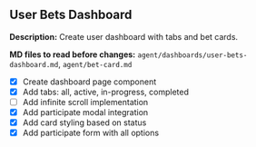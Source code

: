 ## User Bets Dashboard

**Description:** Create user dashboard with tabs and bet cards.

**MD files to read before changes:** `agent/dashboards/user-bets-dashboard.md`, `agent/bet-card.md`

- [x] Create dashboard page component
- [x] Add tabs: all, active, in-progress, completed
- [ ] Add infinite scroll implementation
- [x] Add participate modal integration
- [x] Add card styling based on status
- [x] Add participate form with all options

